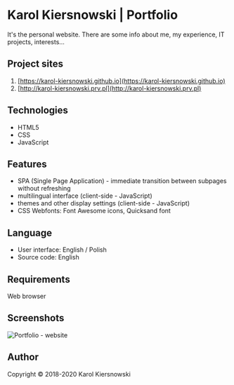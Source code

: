 Karol Kiersnowski | Portfolio
=============================
It's the personal website. There are some info about me, my experience, IT projects, interests...

Project sites
-------------
1. [https://karol-kiersnowski.github.io](https://karol-kiersnowski.github.io)
1. [http://karol-kiersnowski.prv.pl](http://karol-kiersnowski.prv.pl)

Technologies
------------
* HTML5
* CSS
* JavaScript

Features
--------
* SPA (Single Page Application) - immediate transition between subpages without refreshing
* multilingual interface (client-side - JavaScript)
* themes and other display settings (client-side - JavaScript)
* CSS Webfonts: Font Awesome icons, Quicksand font

Language
--------
* User interface: English / Polish
* Source code: English

Requirements
------------
Web browser

Screenshots
-----------
![Portfolio - website](http://karol-kiersnowski.prv.pl/img/projects/portfolio.png)

Author
------
Copyright © 2018-2020 Karol Kiersnowski
